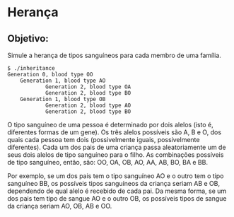 # Herança

## Objetivo: 

Simule a herança de tipos sanguíneos para cada membro de uma família.

	$ ./inheritance
	Generation 0, blood type OO
   		Generation 1, blood type AO
      			Generation 2, blood type OA
      			Generation 2, blood type BO
   		Generation 1, blood type OB
      			Generation 2, blood type AO
      			Generation 2, blood type BO

O tipo sanguíneo de uma pessoa é determinado por dois alelos (isto é, diferentes formas de um gene). Os três alelos possíveis são A, B e O, dos quais cada pessoa tem dois (possivelmente iguais, possivelmente diferentes). Cada um dos pais de uma criança passa aleatoriamente um de seus dois alelos de tipo sanguíneo para o filho. As combinações possíveis de tipo sanguíneo, então, são: OO, OA, OB, AO, AA, AB, BO, BA e BB.

Por exemplo, se um dos pais tem o tipo sanguíneo AO e o outro tem o tipo sanguíneo BB, os possíveis tipos sanguíneos da criança seriam AB e OB, dependendo de qual alelo é recebido de cada pai. Da mesma forma, se um dos pais tem tipo de sangue AO e o outro OB, os possíveis tipos de sangue da criança seriam AO, OB, AB e OO.
